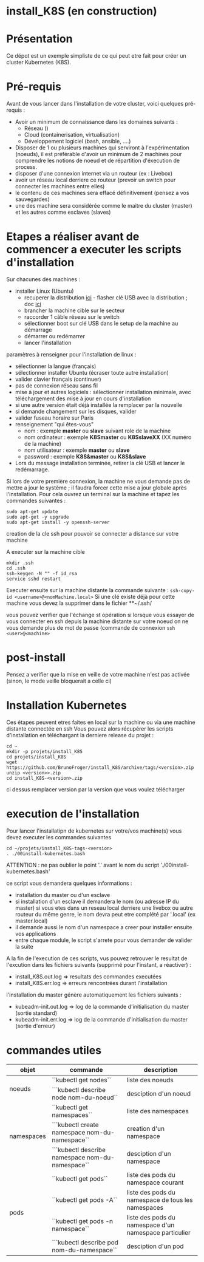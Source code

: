 # install_K8S (en construction)

# Présentation
Ce dépot est un exemple simpliste de ce qui peut etre fait pour créer un cluster Kubernetes (K8S).

# Pré-requis

Avant de vous lancer dans l'installation de votre cluster, voici quelques pré-requis :

- Avoir un minimum de connaissance dans les domaines suivants :
  - Réseau ()
  - Cloud (containerisation, virtualisation)
  - Développement logiciel (bash, ansible, ....)
- Disposer de 1 ou plusieurs machines qui serviront à l'expérimentation (noeuds), il est préférable d'avoir un minimum de 2 machines pour comprendre les notions de noeud et de répartition d'éxecution de process.
- disposer d'une connexion internet via un routeur (ex : Livebox)
- avoir un réseau local derriere ce routeur (prevoir un switch pour connecter les machines entre elles)
- le contenu de ces machines sera effacé définitivement (pensez a vos sauvegardes)
- une des machine sera considérée comme le maitre du cluster (master) et les autres comme esclaves (slaves)

# Etapes a réaliser avant de commencer a executer les scripts d'installation

Sur chacunes des machines :

- installer Linux (Ubuntu)
  - recuperer la distribution [ici](https://www.ubuntu-fr.org/download/) - flasher clé USB avec la distribution ; doc [ici](https://doc.ubuntu-fr.org/live_usb)  
  - brancher la machine cible sur le secteur  
  - raccorder 1 câble réseau sur le switch  
  - sélectionner boot sur clé USB dans le setup de la machine au démarrage  
  - démarrer ou redémarrer  
  - lancer l'installation  


paramètres à renseigner pour l'installation de linux :  

- sélectionner la langue (français)  
- sélectionner installer Ubuntu (écraser toute autre installation)
- valider clavier français (continuer)  
- pas de connexion réseau sans fil  
- mise à jour et autres logiciels : sélectionner installation minimale, avec téléchargement des mise à jour en cours d'installation  
- si une autre version était déjà installée la remplacer par la nouvelle  
- si demande changement sur les disques, valider  
- valider fuseau horaire sur Paris  
- renseignement "qui êtes-vous"
	- nom : exemple **master** ou **slave** suivant role de la machine  
  - nom ordinateur : exemple **K8Smaster** ou **K8SslaveXX** (XX numéro de la machine)  
  - nom utilisateur : exemple **master** ou **slave** 
  - password : exemple **K8S&master** ou **K8S&slave** 
- Lors du message installation terminée, retirer la clé USB et lancer le redémarrage.

Si lors de votre première connexion, la machine ne vous demande pas de mettre a jour le système ; 
il faudra forcer cette mise a jour globale après l'installation.
Pour cela ouvrez un terminal sur la machine et tapez les commandes suivantes :

```
sudo apt-get update
sudo apt-get -y upgrade
sudo apt-get install -y openssh-server
```

creation de la cle ssh pour pouvoir se connecter a distance sur votre machine

A executer sur la machine cible

```
mkdir .ssh
cd .ssh
ssh-keygen -N "" -f id_rsa
service sshd restart
```

Executer ensuite sur la machine distante la commande suivante : ``ssh-copy-id <username>@<nomMachine.local>``
Si une clé existe déjà pour cette machine vous devez la supprimer dans le fichier **~/.ssh/

vous pouvez verifier que l'échange st opération si lorsque vous essayer de vous connecter en ssh depuis la machine distante sur votre noeud on ne vous demande plus de mot de passe (commande de connexion ``ssh <user>@<machine>``

# post-install

Pensez a verifier que la mise en veille de votre machine n'est pas activée (sinon, le mode veille bloquerait a celle ci) 

# Installation Kubernetes

Ces étapes peuvent etres faites en local sur la machine ou via une machine distante connectée en ssh
Vous pouvez alors récupérer les scripts d'installation en téléchargant la derniere release du projet :

```
cd ~
mkdir -p projets/install_K8S
cd projets/install_K8S
wget https://github.com/BrunoFroger/install_K8S/archive/tags/<version>.zip
unzip <version>>.zip
cd install_K8S-<version>.zip
```
ci dessus remplacer version par la version que vous voulez télécharger

# execution de l'installation 

Pour lancer l'installatipn de kubernetes sur votre/vos machine(s) vous devez executer les commandes suivantes 


```
cd ~/projets/install_K8S-tags-<version>
. ./00install-kubernetes.bash
```

ATTENTION : ne pas oublier le point '.' avant le nom du script './00install-kubernetes.bash'

ce script vous demandera quelques informations :

- installation du master ou d'un esclave
- si installation d'un esclave il demandera le nom (ou adresse IP du master) si vous etes dans un reseau local derriere une livebox ou autre routeur du même genre, le nom devra peut etre complété par '.local' (ex master.local)
- il demande aussi le nom d'un namespace a creer pour installer ensuite vos applications
- entre chaque module, le script s'arrete pour vous demander de valider la suite

A la fin de l'execution de ces scripts, vus pouvez retrouver le resultat de l'excution dans les fichiers suivants (supprimé pour l'instant, a réactiver) :

- install_K8S.out.log => resultats des commandes executées
- install_K8S.err.log => erreurs rencontrées durant l'installation


l'installation du master génère automatiquement les fichiers suivants :

- kubeadm-init.out.log => log de la commande d'initialisation du master (sortie standard)
- kubeadm-init.err.log => log de la commande d'initialisation du master (sortie d'erreur)

# commandes utiles 

<table>
  <theader>
    <tr>
      <th>objet</th>
      <th>commande</th>
      <th>description</th>
    </tr>
  </theader>
  <tbody>
    <tr>
      <td rowspan="2">noeuds</td>
      <td>``kubectl get nodes``</td>
      <td>liste des noeuds</td>
    </tr>
    <tr>
      <td>```kubectl describe node nom-du-noeud``</td>
      <td>desciption d'un noeud</td>
    </tr>
    <tr>
      <td rowspan="3">namespaces</td>
      <td>``kubectl get namespaces``</td>
      <td>liste des namespaces</td>
    </tr>
    <tr>
      <td>```kubectl create namespace nom-du-namespace``</td>
      <td>creation d'un namespace</td>
    </tr>
    <tr>
      <td>```kubectl describe namespace nom-du-namespace``</td>
      <td>desciption d'un namespace</td>
    </tr>
    <tr>
      <td rowspan="4">pods</td>
      <td>``kubectl get pods``</td>
      <td>liste des pods du namespace courant</td>
    </tr>
    <tr>
      <td>``kubectl get pods -A``</td>
      <td>liste des pods du namespace de tous les namespaces</td>
    </tr>
    <tr>
      <td>``kubectl get pods -n namespace``</td>
      <td>liste des pods du namespace d'un namespace particulier</td>
    </tr>
    <tr>
      <td>```kubectl describe pod nom-du-namespace``</td>
      <td>desciption d'un pod</td>
    </tr>
  </tbody>
</table>
